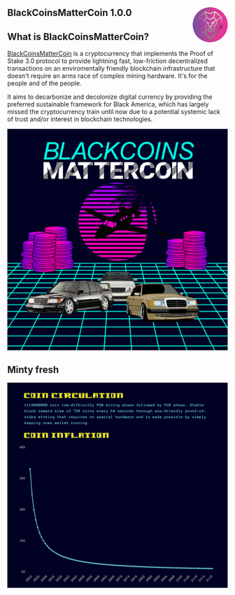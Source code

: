 BlackCoinsMatterCoin 1.0.0
<img align="right" width="80" height="80" src="doc/imgs/coin.png">
--------------

What is BlackCoinsMatterCoin?
--------------

[BlackCoinsMatterCoin](https://blackcoinsmattercoin.com/) is a cryptocurrency that implements the Proof of Stake 3.0 protocol to provide lightning fast, low-friction decentralized transactions on an enviromentally friendly blockchain infrastructure that doesn't require an arms race of complex mining hardware. It's for the people and of the people.

It aims to decarbonize and decolonize digital currency by providing the preferred sustainable framework for Black America, which has largely missed the cryptocurrency train until now due to a potential systemic lack of trust and/or interest in blockchain technologies.

<p align="center">
  <img src="doc/imgs/github-banner.png" width="900">
</p>

Minty fresh
--------------

<p align="center">
  <img src="doc/imgs/circulation-inflation.png" width="900">
</p>